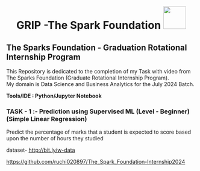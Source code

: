 <h1 align="center">GRIP -The Spark Foundation <img src="https://www.thesparksfoundationsingapore.org/images/logo_small.png" width="60"></h1>

## The Sparks Foundation - Graduation Rotational Internship Program

This Repository is dedicated to the completion of my Task with video from The Sparks Foundation (Graduate Rotational Internship Program). <br>
My domain is Data Science and Business Analytics for the July 2024 Batch.

**Tools/IDE : Python/Jupyter Notebook**

### TASK - 1 :- **Prediction using Supervised ML (Level - Beginner)**  (Simple Linear Regression)

Predict the percentage of marks that a student is expected to score based upon the number of hours they studied

dataset- http://bit.ly/w-data

https://github.com/ruchi020897/The_Spark_Foundation-Internship2024
